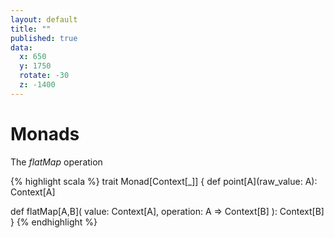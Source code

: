 ```yaml
---
layout: default
title: ""
published: true
data:
  x: 650
  y: 1750
  rotate: -30
  z: -1400
---
```


# Monads #

The *flatMap* operation

{% highlight scala %}
trait Monad[Context[_]] {
  def point[A](raw_value: A): Context[A]

  def flatMap[A,B](
     value: Context[A],
     operation: A => Context[B]
  ): Context[B]
}
{% endhighlight %}